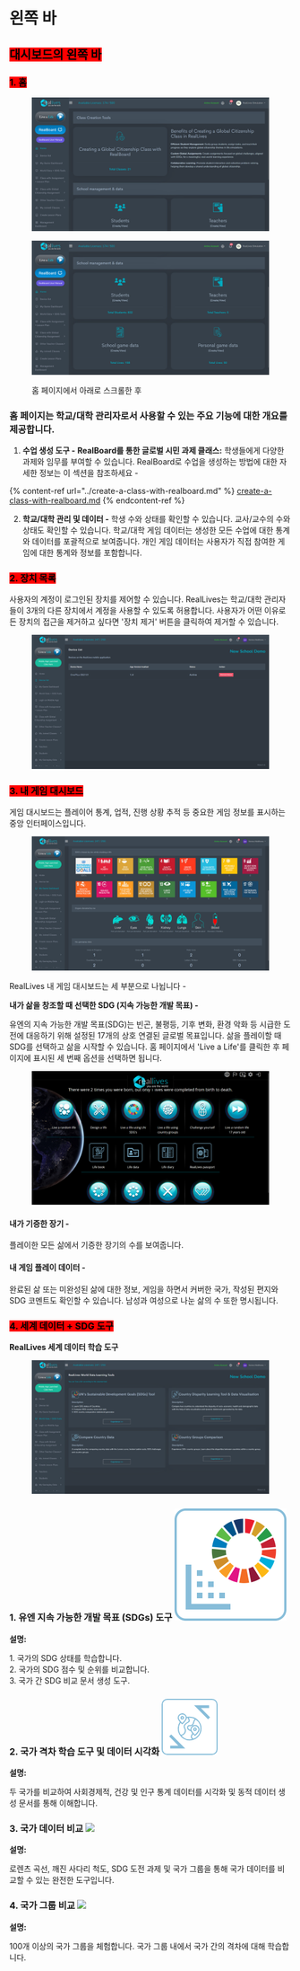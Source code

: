 # 왼쪽 바

## <mark style="background-color:red;">대시보드의 왼쪽 바</mark>

### <mark style="background-color:red;">1. 홈</mark>

<figure><img src="../../.gitbook/assets/Screenshot 2024-10-04 104700.png" alt=""><figcaption></figcaption></figure>

<figure><img src="../../.gitbook/assets/Screenshot 2024-10-04 110150.png" alt=""><figcaption><p>홈 페이지에서 아래로 스크롤한 후</p></figcaption></figure>

### 홈 페이지는 학교/대학 관리자로서 사용할 수 있는 주요 기능에 대한 개요를 제공합니다.

1. **수업 생성 도구 -** **RealBoard를 통한 글로벌 시민 과제 클래스:** 학생들에게 다양한 과제와 임무를 부여할 수 있습니다. RealBoard로 수업을 생성하는 방법에 대한 자세한 정보는 이 섹션을 참조하세요 -&#x20;

{% content-ref url="../create-a-class-with-realboard.md" %}
[create-a-class-with-realboard.md](../create-a-class-with-realboard.md)
{% endcontent-ref %}

2. **학교/대학 관리 및 데이터 -** 학생 수와 상태를 확인할 수 있습니다. 교사/교수의 수와 상태도 확인할 수 있습니다. 학교/대학 게임 데이터는 생성한 모든 수업에 대한 통계와 데이터를 포괄적으로 보여줍니다. 개인 게임 데이터는 사용자가 직접 참여한 게임에 대한 통계와 정보를 포함합니다.

### <mark style="background-color:red;">2. 장치 목록</mark>

사용자의 계정이 로그인된 장치를 제어할 수 있습니다. RealLives는 학교/대학 관리자들이 3개의 다른 장치에서 계정을 사용할 수 있도록 허용합니다. 사용자가 어떤 이유로든 장치의 접근을 제거하고 싶다면 '장치 제거' 버튼을 클릭하여 제거할 수 있습니다.

<figure><img src="../../.gitbook/assets/Screenshot 2024-03-11 104059.png" alt=""><figcaption></figcaption></figure>

### <mark style="background-color:red;">3. 내 게임 대시보드</mark>

게임 대시보드는 플레이어 통계, 업적, 진행 상황 추적 등 중요한 게임 정보를 표시하는 중앙 인터페이스입니다.

<figure><img src="../../.gitbook/assets/Screenshot 2024-03-11 105442.png" alt=""><figcaption></figcaption></figure>

RealLives 내 게임 대시보드는 세 부분으로 나뉩니다 -

**내가 삶을 창조할 때 선택한 SDG (지속 가능한 개발 목표) -**

유엔의 지속 가능한 개발 목표(SDG)는 빈곤, 불평등, 기후 변화, 환경 악화 등 시급한 도전에 대응하기 위해 설정된 17개의 상호 연결된 글로벌 목표입니다. 삶을 플레이할 때 SDG를 선택하고 삶을 시작할 수 있습니다. 홈 페이지에서 'Live a Life'를 클릭한 후 페이지에 표시된 세 번째 옵션을 선택하면 됩니다.

<figure><img src="../../.gitbook/assets/Screenshot 2024-03-11 105858.png" alt=""><figcaption></figcaption></figure>

#### 내가 기증한 장기 -

플레이한 모든 삶에서 기증한 장기의 수를 보여줍니다.

#### 내 게임 플레이 데이터 -

완료된 삶 또는 미완성된 삶에 대한 정보, 게임을 하면서 커버한 국가, 작성된 편지와 SDG 코멘트도 확인할 수 있습니다. 남성과 여성으로 나눈 삶의 수 또한 명시됩니다.

### <mark style="background-color:red;">4. 세계 데이터 + SDG 도구</mark>

**RealLives 세계 데이터 학습 도구**

<figure><img src="../../.gitbook/assets/Screenshot 2024-03-11 110827.png" alt=""><figcaption></figcaption></figure>

### 1. 유엔 지속 가능한 개발 목표 (SDGs) 도구 <img src="../../.gitbook/assets/sdggoalstoolicon.svg" alt="" data-size="original">

**설명:**

1\. 국가의 SDG 상태를 학습합니다.\
2\. 국가의 SDG 점수 및 순위를 비교합니다.\
3\. 국가 간 SDG 비교 문서 생성 도구.

### 2. 국가 격차 학습 도구 및 데이터 시각화 <img src="../../.gitbook/assets/image (1).png" alt="" data-size="original">

**설명:**

두 국가를 비교하여 사회경제적, 건강 및 인구 통계 데이터를 시각화 및 동적 데이터 생성 문서를 통해 이해합니다.

### 3. 국가 데이터 비교 ![](https://dev.reallivesworld.com/assets/images/tools/countrylearningtoolicon.svg)

**설명:**

로렌츠 곡선, 깨진 사다리 척도, SDG 도전 과제 및 국가 그룹을 통해 국가 데이터를 비교할 수 있는 완전한 도구입니다.

### 4. 국가 그룹 비교 ![](https://dev.reallivesworld.com/assets/images/tools/sdggoalstoolicon.svg)

**설명:**

100개 이상의 국가 그룹을 체험합니다. 국가 그룹 내에서 국가 간의 격차에 대해 학습합니다.

